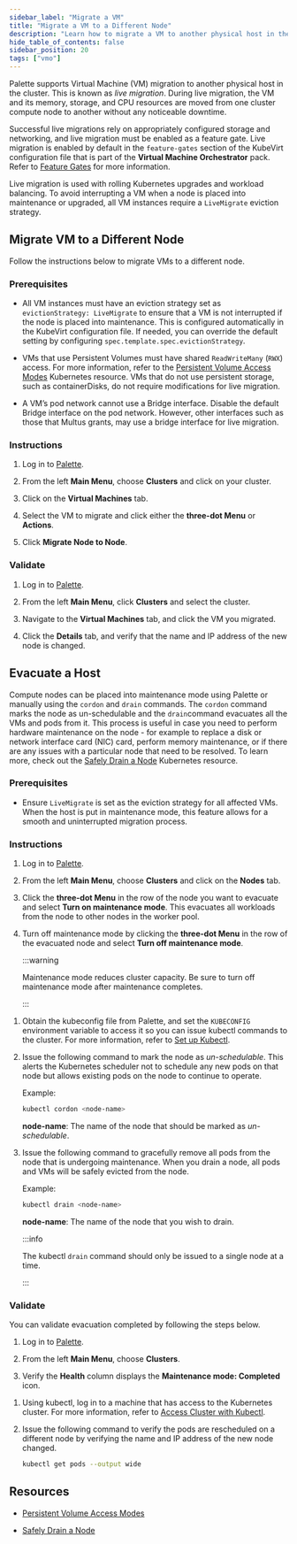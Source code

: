 ```yaml
---
sidebar_label: "Migrate a VM"
title: "Migrate a VM to a Different Node"
description: "Learn how to migrate a VM to another physical host in the cluster using Palette."
hide_table_of_contents: false
sidebar_position: 20
tags: ["vmo"]
---
```


Palette supports Virtual Machine (VM) migration to another physical host in the cluster. This is known as _live
migration_. During live migration, the VM and its memory, storage, and CPU resources are moved from one cluster compute
node to another without any noticeable downtime.

Successful live migrations rely on appropriately configured storage and networking, and live migration must be enabled
as a feature gate. Live migration is enabled by default in the `feature-gates` section of the KubeVirt configuration
file that is part of the **Virtual Machine Orchestrator** pack. Refer to
[Feature Gates](../vm-management.md#feature-gates) for more information.

Live migration is used with rolling Kubernetes upgrades and workload balancing. To avoid interrupting a VM when a node
is placed into maintenance or upgraded, all VM instances require a `LiveMigrate` eviction strategy.

## Migrate VM to a Different Node

Follow the instructions below to migrate VMs to a different node.

### Prerequisites

- All VM instances must have an eviction strategy set as `evictionStrategy: LiveMigrate` to ensure that a VM is not
  interrupted if the node is placed into maintenance. This is configured automatically in the KubeVirt configuration
  file. If needed, you can override the default setting by configuring `spec.template.spec.evictionStrategy`.

- VMs that use Persistent Volumes must have shared `ReadWriteMany` (`RWX`) access. For more information, refer to the
  [Persistent Volume Access Modes](https://kubernetes.io/docs/concepts/storage/persistent-volumes/#access-modes)
  Kubernetes resource. VMs that do not use persistent storage, such as containerDisks, do not require modifications for
  live migration.

- A VM’s pod network cannot use a Bridge interface. Disable the default Bridge interface on the pod network. However,
  other interfaces such as those that Multus grants, may use a bridge interface for live migration.

### Instructions

1. Log in to [Palette](https://console.spectrocloud.com).

2. From the left **Main Menu**, choose **Clusters** and click on your cluster.

3. Click on the **Virtual Machines** tab.

4. Select the VM to migrate and click either the **three-dot Menu** or **Actions**.

5. Click **Migrate Node to Node**.

### Validate

1. Log in to [Palette](https://console.spectrocloud.com).

2. From the left **Main Menu**, click **Clusters** and select the cluster.

3. Navigate to the **Virtual Machines** tab, and click the VM you migrated.

4. Click the **Details** tab, and verify that the name and IP address of the new node is changed.

## Evacuate a Host

Compute nodes can be placed into maintenance mode using Palette or manually using the `cordon` and `drain` commands. The
`cordon` command marks the node as un-schedulable and the `drain`command evacuates all the VMs and pods from it. This
process is useful in case you need to perform hardware maintenance on the node - for example to replace a disk or
network interface card (NIC) card, perform memory maintenance, or if there are any issues with a particular node that
need to be resolved. To learn more, check out the
[Safely Drain a Node](https://kubernetes.io/docs/tasks/administer-cluster/safely-drain-node/#use-kubectl-drain-to-remove-a-node-from-service)
Kubernetes resource.

### Prerequisites

- Ensure `LiveMigrate` is set as the eviction strategy for all affected VMs. When the host is put in maintenance mode,
  this feature allows for a smooth and uninterrupted migration process.

### Instructions

<Tabs>

<TabItem value="vm-palette" label="Evacuate VMs using Palette">

1. Log in to [Palette](https://console.spectrocloud.com).

2. From the left **Main Menu**, choose **Clusters** and click on the **Nodes** tab.

3. Click the **three-dot Menu** in the row of the node you want to evacuate and select **Turn on maintenance mode**.
   This evacuates all workloads from the node to other nodes in the worker pool.

4. Turn off maintenance mode by clicking the **three-dot Menu** in the row of the evacuated node and select **Turn off
   maintenance mode**.

   :::warning

   Maintenance mode reduces cluster capacity. Be sure to turn off maintenance mode after maintenance completes.

   :::

</TabItem>

<TabItem value="vm-manual" label="Evacuate VMs Manually">

1. Obtain the kubeconfig file from Palette, and set the `KUBECONFIG` environment variable to access it so you can issue
   kubectl commands to the cluster. For more information, refer to
   [Set up Kubectl](../../clusters/cluster-management/palette-webctl.md#set-up-kubectl).

2. Issue the following command to mark the node as _un-schedulable_. This alerts the Kubernetes scheduler not to
   schedule any new pods on that node but allows existing pods on the node to continue to operate.

   Example:

   ```bash
   kubectl cordon <node-name>
   ```

   **node-name**: The name of the node that should be marked as _un-schedulable_.

3. Issue the following command to gracefully remove all pods from the node that is undergoing maintenance. When you
   drain a node, all pods and VMs will be safely evicted from the node.

   Example:

   ```bash
   kubectl drain <node-name>
   ```

   **node-name**: The name of the node that you wish to drain.

   :::info

   The kubectl `drain` command should only be issued to a single node at a time.

   :::

</TabItem>

</Tabs>

### Validate

<Tabs>

<TabItem group="palette" value="Palette">

You can validate evacuation completed by following the steps below.

1. Log in to [Palette](https://console.spectrocloud.com).

2. From the left **Main Menu**, choose **Clusters**.

3. Verify the **Health** column displays the **Maintenance mode: Completed** icon.

</TabItem>

<TabItem group="kubectl" value="kubectl">

1. Using kubectl, log in to a machine that has access to the Kubernetes cluster. For more information, refer to
   [Access Cluster with Kubectl](../../clusters/cluster-management/palette-webctl.md).

2. Issue the following command to verify the pods are rescheduled on a different node by verifying the name and IP
   address of the new node changed.

   ```bash
   kubectl get pods --output wide
   ```

</TabItem>

</Tabs>

## Resources

- [Persistent Volume Access Modes](https://kubernetes.io/docs/concepts/storage/persistent-volumes/#access-modes)

- [Safely Drain a Node](https://kubernetes.io/docs/tasks/administer-cluster/safely-drain-node/#use-kubectl-drain-to-remove-a-node-from-service)
